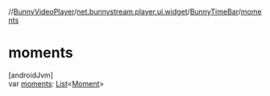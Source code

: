 //[BunnyVideoPlayer](../../../index.md)/[net.bunnystream.player.ui.widget](../index.md)/[BunnyTimeBar](index.md)/[moments](moments.md)

# moments

[androidJvm]\
var [moments](moments.md): [List](https://kotlinlang.org/api/latest/jvm/stdlib/kotlin-stdlib/kotlin.collections/-list/index.html)&lt;[Moment](../../net.bunnystream.player.model/-moment/index.md)&gt;
